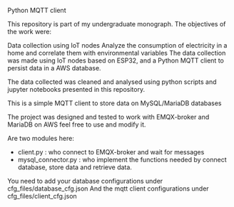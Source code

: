 Python MQTT client

This repository is part of my undergraduate monograph. The objectives of the work were:

Data collection using IoT nodes Analyze the consumption of electricity in a home and correlate them with environmental variables The data collection was made using IoT nodes based on ESP32, and a Python MQTT client to persist data in a AWS database.

The data collected was cleaned and analysed using python scripts and jupyter notebooks presented in this repository.
  
This is a simple MQTT client to store data on MySQL/MariaDB databases
 
The project was designed and tested to work with EMQX-broker and MariaDB on AWS
feel free to use and modify it.
  
Are two modules here:
  - client.py : who connect to EMQX-broker and wait for messages
  - mysql_connector.py : who implement the functions needed by connect database, store data and retrieve data.

You need to add your database configurations under cfg_files/database_cfg.json
And the mqtt client configurations under cfg_files/client_cfg.json

